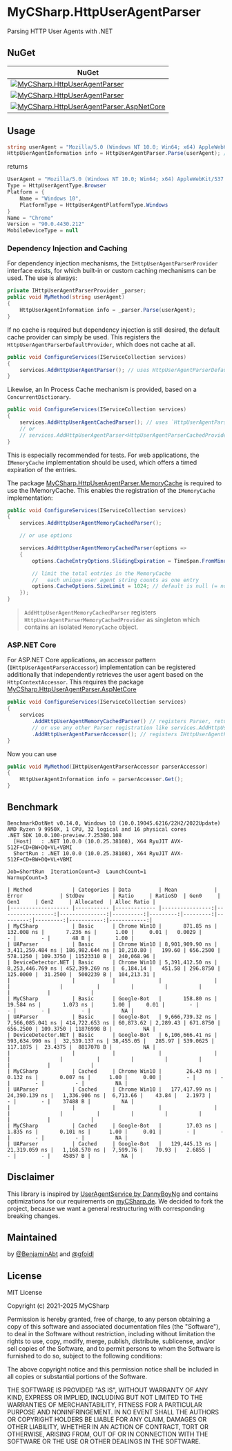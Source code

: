 # MyCSharp.HttpUserAgentParser

Parsing HTTP User Agents with .NET

## NuGet

| NuGet |
|-|
| [![MyCSharp.HttpUserAgentParser](https://img.shields.io/nuget/v/MyCSharp.HttpUserAgentParser.svg?logo=nuget&label=MyCSharp.HttpUserAgentParser)](https://www.nuget.org/packages/MyCSharp.HttpUserAgentParser) |
| [![MyCSharp.HttpUserAgentParser](https://img.shields.io/nuget/v/MyCSharp.HttpUserAgentParser.MemoryCache.svg?logo=nuget&label=MyCSharp.HttpUserAgentParser.MemoryCache)](https://www.nuget.org/packages/MyCSharp.HttpUserAgentParser.MemoryCache)| `dotnet add package MyCSharp.HttpUserAgentParser.MemoryCach.MemoryCache` |
| [![MyCSharp.HttpUserAgentParser.AspNetCore](https://img.shields.io/nuget/v/MyCSharp.HttpUserAgentParser.AspNetCore.svg?logo=nuget&label=MyCSharp.HttpUserAgentParser.AspNetCore)](https://www.nuget.org/packages/MyCSharp.HttpUserAgentParser.AspNetCore) | `dotnet add package MyCSharp.HttpUserAgentParser.AspNetCore` |


## Usage

```csharp
string userAgent = "Mozilla/5.0 (Windows NT 10.0; Win64; x64) AppleWebKit/537.36 (KHTML, like Gecko) Chrome/90.0.4430.212 Safari/537.36";
HttpUserAgentInformation info = HttpUserAgentParser.Parse(userAgent); // alias HttpUserAgentInformation.Parse()
```
returns
```csharp
UserAgent = "Mozilla/5.0 (Windows NT 10.0; Win64; x64) AppleWebKit/537.36 (KHTML, like Gecko) Chrome/90.0.4430.212 Safari/537.36"
Type = HttpUserAgentType.Browser
Platform = {
    Name = "Windows 10",
    PlatformType = HttpUserAgentPlatformType.Windows
}
Name = "Chrome"
Version = "90.0.4430.212"
MobileDeviceType = null
```

### Dependency Injection and Caching

For dependency injection mechanisms, the `IHttpUserAgentParserProvider` interface exists, for which built-in or custom caching mechanisms can be used. The use is always:

```csharp
private IHttpUserAgentParserProvider _parser;
public void MyMethod(string userAgent)
{
    HttpUserAgentInformation info = _parser.Parse(userAgent);
}
```

If no cache is required but dependency injection is still desired, the default cache provider can simply be used. This registers the `HttpUserAgentParserDefaultProvider`, which does not cache at all.

```csharp
public void ConfigureServices(IServiceCollection services)
{
    services.AddHttpUserAgentParser(); // uses HttpUserAgentParserDefaultProvider and does not cache
}
```

Likewise, an In Process Cache mechanism is provided, based on a `ConcurrentDictionary`.

```csharp
public void ConfigureServices(IServiceCollection services)
{
    services.AddHttpUserAgentCachedParser(); // uses `HttpUserAgentParserCachedProvider`
    // or
    // services.AddHttpUserAgentParser<HttpUserAgentParserCachedProvider>();
}
```

 This is especially recommended for tests. For web applications, the `IMemoryCache` implementation should be used, which offers a timed expiration of the entries.

The package [MyCSharp.HttpUserAgentParser.MemoryCache](https://www.nuget.org/packages/MyCSharp.HttpUserAgentParser.MemoryCache) is required to use the IMemoryCache. This enables the registration of the `IMemoryCache` implementation:


```csharp
public void ConfigureServices(IServiceCollection services)
{
    services.AddHttpUserAgentMemoryCachedParser();

    // or use options

    services.AddHttpUserAgentMemoryCachedParser(options =>
    {
        options.CacheEntryOptions.SlidingExpiration = TimeSpan.FromMinutes(60); // default is 1 day

        // limit the total entries in the MemoryCache
        //   each unique user agent string counts as one entry
        options.CacheOptions.SizeLimit = 1024; // default is null (= no limit)
    });
}
```

> `AddHttpUserAgentMemoryCachedParser` registers `HttpUserAgentParserMemoryCachedProvider` as singleton which contains an isolated `MemoryCache` object.

### ASP.NET Core

For ASP.NET Core applications, an accessor pattern (`IHttpUserAgentParserAccessor`) implementation can be registered additionally that independently retrieves the user agent based on the `HttpContextAccessor`. This requires the package [MyCSharp.HttpUserAgentParser.AspNetCore](https://www.nuget.org/packages/MyCSharp.HttpUserAgentParser.AspNetCore)

```csharp
public void ConfigureServices(IServiceCollection services)
{
    services
        .AddHttpUserAgentMemoryCachedParser() // registers Parser, returns HttpUserAgentParserDependencyInjectionOptions
        // or use any other Parser registration like services.AddHttpUserAgentParser<TParser>(); above
        .AddHttpUserAgentParserAccessor(); // registers IHttpUserAgentParserAccessor, uses IHttpUserAgentParserProvider
}
```

Now you can use

```csharp
public void MyMethod(IHttpUserAgentParserAccessor parserAccessor)
{
    HttpUserAgentInformation info = parserAccessor.Get();
}
```

## Benchmark

```shell
BenchmarkDotNet v0.14.0, Windows 10 (10.0.19045.6216/22H2/2022Update)
AMD Ryzen 9 9950X, 1 CPU, 32 logical and 16 physical cores
.NET SDK 10.0.100-preview.7.25380.108
  [Host]   : .NET 10.0.0 (10.0.25.38108), X64 RyuJIT AVX-512F+CD+BW+DQ+VL+VBMI
  ShortRun : .NET 10.0.0 (10.0.25.38108), X64 RyuJIT AVX-512F+CD+BW+DQ+VL+VBMI

Job=ShortRun  IterationCount=3  LaunchCount=1
WarmupCount=3

| Method             | Categories | Data         | Mean            | Error            | StdDev         | Ratio     | RatioSD  | Gen0     | Gen1     | Gen2     | Allocated  | Alloc Ratio |
|------------------- |----------- |------------- |----------------:|-----------------:|---------------:|----------:|---------:|---------:|---------:|---------:|-----------:|------------:|
| MyCSharp           | Basic      | Chrome Win10 |       871.85 ns |       132.008 ns |       7.236 ns |      1.00 |     0.01 |   0.0029 |        - |        - |       48 B |        1.00 |
| UAParser           | Basic      | Chrome Win10 | 8,901,909.90 ns | 3,411,259.484 ns | 186,982.644 ns | 10,210.80 |   199.60 | 656.2500 | 578.1250 | 109.3750 | 11523310 B |  240,068.96 |
| DeviceDetector.NET | Basic      | Chrome Win10 | 5,391,412.50 ns | 8,253,446.769 ns | 452,399.269 ns |  6,184.14 |   451.58 | 296.8750 | 125.0000 |  31.2500 |  5002239 B |  104,213.31 |
|                    |            |              |                 |                  |                |           |          |          |          |          |            |             |
| MyCSharp           | Basic      | Google-Bot   |       158.80 ns |        19.584 ns |       1.073 ns |      1.00 |     0.01 |        - |        - |        - |          - |          NA |
| UAParser           | Basic      | Google-Bot   | 9,666,739.32 ns | 7,566,085.041 ns | 414,722.653 ns | 60,873.62 | 2,289.43 | 671.8750 | 656.2500 | 109.3750 | 11876998 B |          NA |
| DeviceDetector.NET | Basic      | Google-Bot   | 6,106,666.41 ns |   593,634.990 ns |  32,539.137 ns | 38,455.05 |   285.97 | 539.0625 | 117.1875 |  23.4375 |  8817078 B |          NA |
|                    |            |              |                 |                  |                |           |          |          |          |          |            |             |
| MyCSharp           | Cached     | Chrome Win10 |        26.43 ns |         0.132 ns |       0.007 ns |      1.00 |     0.00 |        - |        - |        - |          - |          NA |
| UAParser           | Cached     | Chrome Win10 |   177,417.99 ns |    24,390.139 ns |   1,336.906 ns |  6,713.66 |    43.84 |   2.1973 |        - |        - |    37488 B |          NA |
|                    |            |              |                 |                  |                |           |          |          |          |          |            |             |
| MyCSharp           | Cached     | Google-Bot   |        17.03 ns |         1.835 ns |       0.101 ns |      1.00 |     0.01 |        - |        - |        - |          - |          NA |
| UAParser           | Cached     | Google-Bot   |   129,445.13 ns |    21,319.059 ns |   1,168.570 ns |  7,599.76 |    70.93 |   2.6855 |        - |        - |    45857 B |          NA |
```

## Disclaimer

This library is inspired by [UserAgentService by DannyBoyNg](https://github.com/DannyBoyNg/UserAgentService) and contains optimizations for our requirements on [myCSharp.de](https://mycsharp.de).
We decided to fork the project, because we want a general restructuring with corresponding breaking changes.

## Maintained

by [@BenjaminAbt](https://github.com/BenjaminAbt) and [@gfoidl](https://github.com/gfoidl)

## License

MIT License

Copyright (c) 2021-2025 MyCSharp 

Permission is hereby granted, free of charge, to any person obtaining a copy
of this software and associated documentation files (the "Software"), to deal
in the Software without restriction, including without limitation the rights
to use, copy, modify, merge, publish, distribute, sublicense, and/or sell
copies of the Software, and to permit persons to whom the Software is
furnished to do so, subject to the following conditions:

The above copyright notice and this permission notice shall be included in all
copies or substantial portions of the Software.

THE SOFTWARE IS PROVIDED "AS IS", WITHOUT WARRANTY OF ANY KIND, EXPRESS OR
IMPLIED, INCLUDING BUT NOT LIMITED TO THE WARRANTIES OF MERCHANTABILITY,
FITNESS FOR A PARTICULAR PURPOSE AND NONINFRINGEMENT. IN NO EVENT SHALL THE
AUTHORS OR COPYRIGHT HOLDERS BE LIABLE FOR ANY CLAIM, DAMAGES OR OTHER
LIABILITY, WHETHER IN AN ACTION OF CONTRACT, TORT OR OTHERWISE, ARISING FROM,
OUT OF OR IN CONNECTION WITH THE SOFTWARE OR THE USE OR OTHER DEALINGS IN THE
SOFTWARE.

